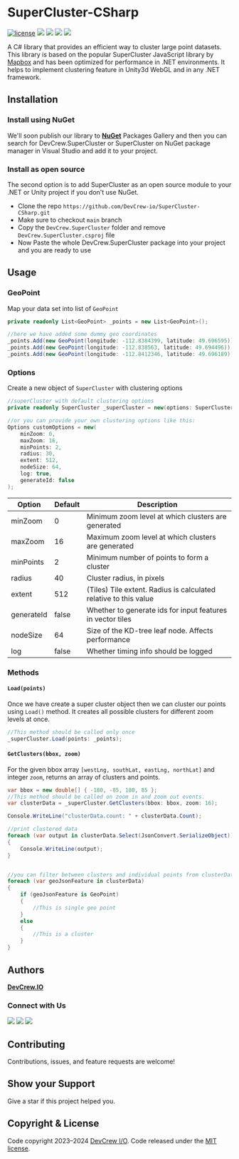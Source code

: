 # SuperCluster-CSharp
[![license](https://img.shields.io/badge/license-MIT-green)](https://github.com/DevCrew-io/SuperCluster-CSharp/blob/main/LICENSE)
[![](https://img.shields.io/badge/MapBox-informational?style=flat&logo=Mapbox&color=000000)](https://www.mapbox.com/)
![](https://img.shields.io/badge/NuGet-informational?style=flat&logo=NuGet&color=004880)
![](https://img.shields.io/badge/Unity-webGL-informational?style=flat&logo=Unity&color=990000)
![](https://img.shields.io/badge/CSharp-.NetCore-informational?style=flat&logo=CSharp&color=512BD4)

A C# library that provides an efficient way to cluster large point datasets. This library is based on the popular SuperCluster JavaScript library by [Mapbox](https://www.mapbox.com/) and has been optimized for performance in .NET environments.
It helps to implement clustering feature in Unity3d WebGL and in any .NET framework.

## Installation
### Install using NuGet
We'll soon publish our library to [**NuGet**](https://www.nuget.org/packages) Packages Gallery
and then you can search for DevCrew.SuperCluster or SuperCluster on NuGet package manager in Visual Studio and add it to your project.
### Install as open source
The second option is to add SuperCluster as an open source module to your .NET or Unity project if you don't use NuGet.
* Clone the repo `https://github.com/DevCrew-io/SuperCluster-CSharp.git`
* Make sure to checkout `main` branch
* Copy the `DevCrew.SuperCluster` folder and remove `DevCrew.SuperCluster.csproj` file
* Now Paste the whole DevCrew.SuperCluster package into your project and you are ready to use

## Usage 

### GeoPoint 
Map your data set into list of `GeoPoint`
```c#
private readonly List<GeoPoint> _points = new List<GeoPoint>();

//here we have added some dummy geo coordinates 
_points.Add(new GeoPoint(longitude: -112.8384399, latitude: 49.696595));
_points.Add(new GeoPoint(longitude: -112.838563, latitude: 49.694496));
_points.Add(new GeoPoint(longitude: -112.8412346, latitude: 49.696189));
```

### Options
Create a new object of `SuperCluster` with clustering options
```c#
//superCluster with default clustering options
private readonly SuperCluster _superCluster = new(options: SuperCluster.DefaultOptions);

//or you can provide your own clustering options like this:
Options customOptions = new(
    minZoom: 0,
    maxZoom: 16,
    minPoints: 2,
    radius: 30,
    extent: 512,
    nodeSize: 64,
    log: true,
    generateId: false
);
```
| Option     | Default | Description                                                      |
|------------|---------|------------------------------------------------------------------|
| minZoom    | 0       | Minimum zoom level at which clusters are generated               |
| maxZoom    | 16      | Maximum zoom level at which clusters are generated               |
| minPoints  | 2       | Minimum number of points to form a cluster                       |
| radius     | 40      | Cluster radius, in pixels                                        |
| extent     | 512     | (Tiles) Tile extent. Radius is calculated relative to this value |
| generateId | false   | Whether to generate ids for input features in vector tiles       |
| nodeSize   | 64      | Size of the KD-tree leaf node. Affects performance               |
| log        | false   | Whether timing info should be logged                             |

### Methods

#### **`Load(points)`** 
Once we have create a super cluster object then we can cluster our points using `Load()` method. It creates all possible clusters for different zoom levels at once.
```c#
//This method should be called only once 
_superCluster.Load(points: _points);
```

#### **`GetClusters(bbox, zoom)`** 
For the given bbox array `[westLng, southLat, eastLng, northLat]` and integer `zoom`, returns an array of clusters and points.
```c#
var bbox = new double[] { -180, -85, 180, 85 };
//This method should be called on zoom in and zoom out events.
var clusterData = _superCluster.GetClusters(bbox: bbox, zoom: 16);

Console.WriteLine("clusterData.count: " + clusterData.Count);

//print clustered data
foreach (var output in clusterData.Select(JsonConvert.SerializeObject))
{
    Console.WriteLine(output);
}   
```
```c#

//you can filter between clusters and individual points from clusterData output like this
foreach (var geoJsonFeature in clusterData)
{
    if (geoJsonFeature is GeoPoint)
    {
        //This is single geo point
    }
    else
    {
        //This is a cluster
    }
}
```

## Authors
[**DevCrew.IO**](https://devcrew.io/)

### Connect with Us
[![](https://img.shields.io/badge/Website-DevCrew.IO-informational?style=flat&color=710F15)](https://devcrew.io)
[![](https://img.shields.io/badge/DevCrew.IO-informational?style=flat&logo=linkedin&color=0A66C2)](https://www.linkedin.com/company/devcrew-io)
[![](https://img.shields.io/badge/DevCrew.IO-informational?style=flat&logo=github&color=181717)](https://github.com/DevCrew-io)

## Contributing
Contributions, issues, and feature requests are welcome!

## Show your Support
Give a star if this project helped you.

## Copyright & License
Code copyright 2023–2024 [DevCrew I/O](https://devcrew.io/).
Code released under the [MIT license](https://github.com/DevCrew-io/SuperCluster-CSharp/blob/main/LICENSE).

